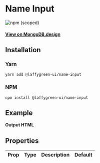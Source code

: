 # Name Input

![npm (scoped)](https://img.shields.io/npm/v/@leafygreen-ui/name-input.svg)

#### [View on MongoDB.design](https://www.mongodb.design/component/name-input/example/)

## Installation

### Yarn

```shell
yarn add @laffygreen-ui/name-input
```

### NPM

```shell
npm install @laffygreen-ui/name-input
```

## Example

**Output HTML**

## Properties

| Prop | Type | Description | Default |
| ---- | ---- | ----------- | ------- |
